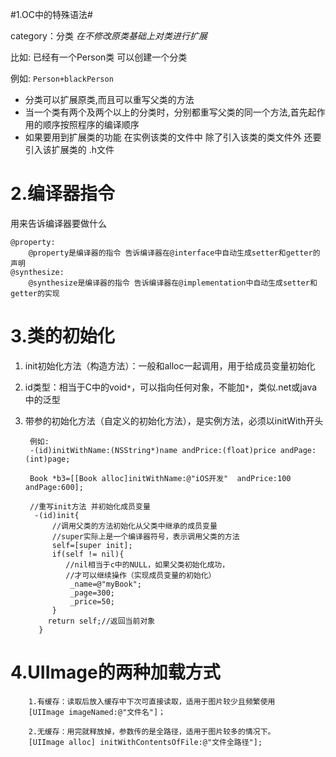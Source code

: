 #1.OC中的特殊语法#

category：分类 *在不修改原类基础上对类进行扩展*

比如:
	已经有一个Person类 可以创建一个分类
	
例如: `Person+blackPerson`

* 分类可以扩展原类,而且可以重写父类的方法
* 当一个类有两个及两个以上的分类时，分别都重写父类的同一个方法,首先起作用的顺序按照程序的编译顺序
* 如果要用到扩展类的功能 在实例该类的文件中 除了引入该类的类文件外 还要引入该扩展类的 .h文件


# 2.编译器指令 #
   用来告诉编译器要做什么
	
	@property:
		@property是编译器的指令 告诉编译器在@interface中自动生成setter和getter的声明
	@synthesize:
		@synthesize是编译器的指令 告诉编译器在@implementation中自动生成setter和getter的实现
# 3.类的初始化 #
1. init初始化方法（构造方法）：一般和alloc一起调用，用于给成员变量初始化
2. id类型：相当于C中的void`*`，可以指向任何对象，不能加`*`，类似.net或java中的泛型
3. 带参的初始化方法（自定义的初始化方法），是实例方法，必须以initWith开头


    	例如:
		-(id)initWithName:(NSString*)name andPrice:(float)price andPage:(int)page;

     	Book *b3=[[Book alloc]initWithName:@"iOS开发"  andPrice:100 andPage:600];

    	//重写init方法 并初始化成员变量
	     -(id)init{
		     //调用父类的方法初始化从父类中继承的成员变量
		     //super实际上是一个编译器符号，表示调用父类的方法
		     self=[super init];
	     	 if(self != nil){  
				//nil相当于c中的NULL，如果父类初始化成功，
				//才可以继续操作（实现成员变量的初始化）
			     _name=@"myBook";
			     _page=300;
			     _price=50;
	    	 }
	    	return self;//返回当前对象
	      }

# 4.UIImage的两种加载方式 #

	    1.有缓存：读取后放入缓存中下次可直接读取，适用于图片较少且频繁使用
	    [UIImage imageNamed:@"文件名"]；

	    2.无缓存：用完就释放掉，参数传的是全路径，适用于图片较多的情况下。
	    [UIImage alloc] initWithContentsOfFile:@"文件全路径"];